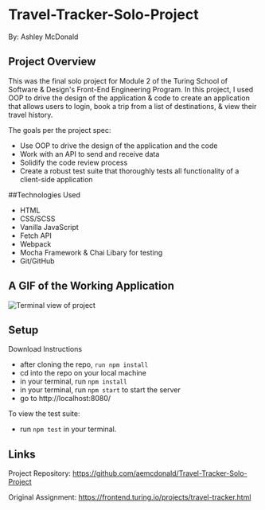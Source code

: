 # Travel-Tracker-Solo-Project

By: Ashley McDonald

## Project Overview

This was the final solo project for Module 2 of the Turing School of Software & Design's Front-End Engineering Program. In this project, I used OOP to drive the design of the application & code to create an application that allows users to login, book a trip from a list of destinations, & view their travel history.

The goals per the project spec:
- Use OOP to drive the design of the application and the code
- Work with an API to send and receive data
- Solidify the code review process
- Create a robust test suite that thoroughly tests all functionality of a client-side application

##Technologies Used
- HTML
- CSS/SCSS
- Vanilla JavaScript
- Fetch API
- Webpack
- Mocha Framework & Chai Libary for testing
- Git/GitHub

## A GIF of the Working Application
![Terminal view of project](https:.gif)

## Setup

Download Instructions
- after cloning the repo, `run npm install`
- cd into the repo on your local machine
- in your terminal, run `npm install`
- in your terminal, run `npm start` to start the server
- go to http://localhost:8080/

To view the test suite:
- run `npm test` in your terminal.


## Links

Project Repository: https://github.com/aemcdonald/Travel-Tracker-Solo-Project

Original Assignment: https://frontend.turing.io/projects/travel-tracker.html
